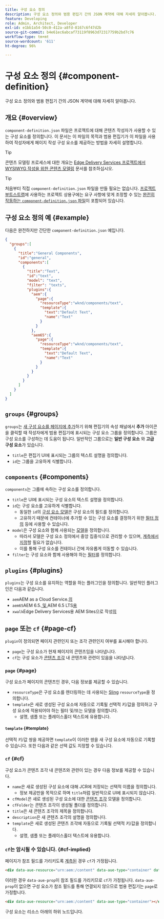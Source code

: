 ```yaml
---
title: 구성 요소 정의
description: 구성 요소 정의와 범용 편집기 간의 JSON 계약에 대해 자세히 알아봅니다.
feature: Developing
role: Admin, Architect, Developer
exl-id: e1bb1a54-50c0-412a-a8fd-8167c6f47d2b
source-git-commit: b4e61ec6abcaf73119f8963d72317759b2bd7c76
workflow-type: tm+mt
source-wordcount: '611'
ht-degree: 96%

---
```


# 구성 요소 정의 {#component-definition}

구성 요소 정의와 범용 편집기 간의 JSON 계약에 대해 자세히 알아봅니다.

## 개요 {#overview}

`component-definition.json` 파일은 프로젝트에 대해 콘텐츠 작성자가 사용할 수 있는 구성 요소를 정의합니다. 이 문서는 이 파일의 목적과 범용 편집기가 이 파일을 사용하여 작성자에게 페이지 작성 구성 요소를 제공하는 방법을 자세히 설명합니다.

>[!TIP]
>
>콘텐츠 모델링 프로세스에 대한 개요는 [Edge Delivery Services 프로젝트에서 WYSIWYG 작성을 위한 콘텐츠 모델링](https://www.aem.live/developer/component-model-definitions) 문서를 참조하십시오.

>[!TIP]
>
>처음부터 직접 `component-definition.json` 파일을 만들 필요는 없습니다. [프로젝트 부트스트랩](https://www.aem.live/developer/ue-tutorial)에 사용하는 프로젝트 상용구에는 요구 사항에 맞게 조정할 수 있는 [완전히 작동하는 `component-definition.json` 파일](https://github.com/adobe-rnd/aem-boilerplate-xwalk/blob/main/component-definition.json)이 포함되어 있습니다.

## 구성 요소 정의 예 {#example}

다음은 완전하지만 간단한 `component-definition.json` 예입니다.

```json
{
  "groups":[
    {
      "title":"General Components",
      "id":"general",
      "components":[
        {
          "title":"Text",
          "id":"text",
          "model": "text",
          "filter": "texts",
          "plugins":{
            "aem":{
              "page":{
                "resourceType":"wknd/components/text",
                "template":{
                  "text":"Default Text",
                  "name":"Text"
                }
              }
            },
            "aem65":{
              "page":{
                "resourceType":"wknd/components/text",
                "template":{
                  "text":"Default Text",
                  "name":"Text"
                }
              }
            }
          }
        }
      ]
    }
  ]
}
```

## `groups` {#groups}

`groups`는 [새 구성 요소를 페이지에 추가](/help/sites-cloud/authoring/universal-editor/authoring.md#adding-components)하기 위해 편집기의 속성 패널에서 **추가** 아이콘을 클릭할 때 작성자에게 범용 편집기에 표시되는 구성 요소 그룹을 정의합니다. 그룹은 구성 요소를 구성하는 데 도움이 됩니다. 일반적인 그룹으로는 **일반 구성 요소** 와 **고급 구성 요소**&#x200B;가 있습니다.

* `title`은 편집기 UI에 표시되는 그룹의 텍스트 설명을 정의합니다.
* `id`는 그룹을 고유하게 식별합니다.

## `components` {#components}

`components`는 그룹에 속하는 구성 요소를 정의합니다.

* `title`은 UI에 표시되는 구성 요소의 텍스트 설명을 정의합니다.
* `id`는 구성 요소를 고유하게 식별합니다.
   * 동일한 `id`의 [구성 요소 모델](/help/implementing/universal-editor/field-types.md#model-structure)은 구성 요소의 필드를 정의합니다.
   * 고유하기 때문에 컨테이너에 추가할 수 있는 구성 요소를 결정하기 위한 [필터 정의](/help/implementing/universal-editor/filtering.md) 등에 사용할 수 있습니다.
* `model`은 구성 요소와 함께 사용되는 [모델](/help/implementing/universal-editor/field-types.md#model-structure)을 정의합니다.
   * 따라서 모델은 구성 요소 정의에서 중앙 집중식으로 관리할 수 있으며, [계측에서 지정](/help/implementing/universal-editor/field-types.md#instrumentation)할 필요가 없습니다.
   * 이를 통해 구성 요소를 컨테이너 간에 자유롭게 이동할 수 있습니다.
* `filter`는 구성 요소와 함께 사용해야 하는 [필터](/help/implementing/universal-editor/filtering.md)를 정의합니다.

## `plugins` {#plugins}

`plugins`는 구성 요소를 유지하는 역할을 하는 플러그인을 정의합니다. 일반적인 플러그인은 다음과 같습니다.

* `aem`AEM as a Cloud Service.[의 ](https://experienceleague.adobe.com/ko/docs/experience-manager-cloud-service)
* `aem65`AEM 6.5.[ 및 ](https://experienceleague.adobe.com/en/docs/experience-manager-65)AEM 6.5 LTS[용 ](https://experienceleague.adobe.com/en/docs/experience-manager-65-lts)
* `xwalk`Edge Delivery Services용 AEM Sites으로 작성[의 ](https://www.aem.live/developer/ue-tutorial)

## `page` 또는 `cf` {#page-cf}

`plugin`이 정의되면 페이지 관련인지 또는 조각 관련인지 여부를 표시해야 합니다.

* `page`는 구성 요소가 현재 페이지의 콘텐츠임을 나타냅니다.
* `cf`는 구성 요소가 [콘텐츠 조각](/help/assets/content-fragments/content-fragments.md) 내 콘텐츠와 관련이 있음을 나타냅니다.

### `page` {#page}

구성 요소가 페이지의 콘텐츠인 경우, 다음 정보를 제공할 수 있습니다.

* `resourceType`은 구성 요소를 렌더링하는 데 사용되는 [Sling](/help/implementing/developing/introduction/sling-cheatsheet.md) `resourceType`을 정의합니다.
* `template`은 새로 생성된 구성 요소에 자동으로 기록될 선택적 키/값을 정의하고 구성 요소에 적용되어야 하는 필터 및/또는 모델을 정의합니다.
   * 설명, 샘플 또는 플레이스홀더 텍스트에 유용합니다.

#### `template` {#template}

선택적 키/값 쌍을 제공하면 `template`이 이러한 쌍을 새 구성 요소에 자동으로 기록할 수 있습니다. 또한 다음과 같은 선택 값도 지정할 수 있습니다.

### `cf` {#cf}

구성 요소가 콘텐츠 조각 내 콘텐츠와 관련이 있는 경우 다음 정보를 제공할 수 있습니다.

* `name`은 새로 생성된 구성 요소에 대해 JCR에 저장되는 선택적 이름을 정의합니다.
   * 정보 제공만을 목적으로 하며 `title`처럼 일반적으로 UI에 표시되지 않습니다.
* `cfModel`은 새로 생성된 구성 요소에 대한 [콘텐츠 조각](/help/assets/content-fragments/content-fragments-models.md) 모델을 정의합니다.
* `cfFolder`는 콘텐츠 조각이 생성될 폴더를 정의합니다.
* `title`은 새 콘텐츠 조각의 제목을 정의합니다.
* `description`은 새 콘텐츠 조각의 설명을 정의합니다.
* `template`은 새로 생성된 콘텐츠 조각에 자동으로 기록될 선택적 키/값을 정의합니다.
   * 설명, 샘플 또는 플레이스홀더 텍스트에 유용합니다.

### `cf`는 암시될 수 있습니다. {#cf-implied}

페이지가 참조 필드를 가리키도록 [계측된](/help/implementing/universal-editor/getting-started.md#instrument-page) 경우 `cf`가 가정됩니다.

```html
<div data-aue-resource="urn:aem:/content" data-aue-type="container" data-aue-prop="field"></div>
```

이러한 경우 `data-aue-prop`이 참조 필드를 가리키므로 `cf`가 가정됩니다. `data-aue-prop`이 없으면 구성 요소가 참조 필드를 통해 연결되지 않으므로 범용 편집기는 `page`로 가정합니다.

```html
<div data-aue-resource="urn:aem:/content" data-aue-type="container"></div>
```

구성 요소는 리소스 아래의 하위 노드입니다.
